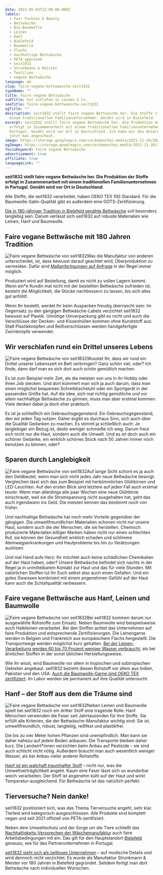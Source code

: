 ```yaml
---
date: 2021-05-03T22:00:00.000Z
labels:
  - Fair Fashion & Beauty
  - Bettwäsche
  - Bio-Baumwolle
  - Leinen
  - Hanf
  - Bielefeld
  - Baumwolle
  - Flachs
  - nachhaltige Bettwäsche
  - PETA approved
  - seit1832
  - Strunkmann & Meister
  - Textilien
  - vegane Bettwäsche
language: de
slug: faire-vegane-bettwaesche-seit1832
typeName: ""
title: Faire vegane Bettwäsche
subTitle: Gut schlafen in Leinen & Co.
seoTitle: faire-vegane-bettwaesche-seit1832
ogTitle: ""
description: seit1832 stellt faire vegane Bettwäsche her. Die Stoffe stammen aus
  einem traditionellen Familienunternehmen. Genäht wird in Bielefeld.
excerpt: seit1832 stellt faire vegane Bettwäsche her. Die Produktion der Stoffe
  erfolgt in Zusammenarbeit mit einem traditionellen Familienunternehmen in
  Portugal. Genäht wird vor Ort in Deutschland. Ich habe mir das Unternehmen
  jetzt mal angeschaut.
image: https://storage.googleapis.com/cardamonchai-media/2021-11-20/2021-05-seit1832-jpg-imagine-080808_6e726e_1024_768/640.webp
ogImage: https://storage.googleapis.com/cardamonchai-media/2021-11-20/2021-05-seit1832-fb-jpg-imagine-f8f8f8_787c78_1200_628/640.webp
focusKeyword: faire vegane Bettwäsche
advertisement: true
affiliate: true
languageLink: ""
---
```


**seit1832 stellt faire vegane Bettwäsche her. Die Produktion der Stoffe erfolgt in Zusammenarbeit mit einem traditionellen Familienunternehmen in Portugal. Genäht wird vor Ort in Deutschland.**

Alle Stoffe, die seit1832 verarbeitet, haben OEKO TEX 100 Standard. Für die Baumwolle-Satin-Qualität gibt es außerdem eine GOTS-Zertifizierung.

[Die in 180-jähriger Tradition in Bielefeld genähte Bettwäsche](https://t.adcell.com/p/click?promoId=196862&slotId=80259&param0=https%3A%2F%2Fseit1832.de%2Fpages%2Falle-produkte) soll besonders langlebig sein. Darum verlässt sich seit1832 auf robuste Materialien wie Leinen, Hanf und Baumwolle.

## Faire vegane Bettwäsche mit 180 Jahren Tradition

![Faire vegane Bettwäsche von seit1832](https://storage.googleapis.com/cardamonchai-media/2021-11-20/2021-05-seit1832-1-jpg-imagine-e8e8e8_868177_1024_768/640.webp 'Faire vegane Bettwäsche von seit1832')Was die Manufaktur von anderen unterscheidet, ist, dass bewusst darauf geachtet wird, Überproduktion zu vermeiden. Dafür sind [Maßanfertigungen auf Anfrage](https://t.adcell.com/p/click?promoId=196862&slotId=80259&param0=https%3A%2F%2Fseit1832.de%2Fpages%2Fmassanfertigungen) in der Regel immer möglich.

Produziert wird auf Bestellung, damit es nicht zu vollen Lagern kommt. Wenn ein\*e Kundin mal nicht mit der bestellten Bettwäsche zufrieden ist, besteht die Möglichkeit, die Stücke nachbessern zu lassen, bis sich alles gut anfühlt.

Wenn Ihr bestellt, werdet Ihr beim Auspacken freudig überrascht sein: Im Gegensatz zu den gängigen Bettwäsche-Labels verzichtet seit1832 bewusst auf Plastik. Unnötige Umverpackung gibt es nicht und auch die Verschlüsse der Decken- und Kissenhüllen kommen ohne Kunststoff aus: Statt Plastikknöpfen und Reißverschlüssen werden handgefertigte Zwirnknöpfe verwendet.

## Wir verschlafen rund ein Drittel unseres Lebens

![Faire vegane Bettwäsche von seit1832](https://storage.googleapis.com/cardamonchai-media/2021-11-20/2021-05-seit1832-2-jpg-imagine-686868_545254_1024_768/640.webp 'Faire vegane Bettwäsche von seit1832')Wusstet Ihr, dass wir rund ein Drittel unserer Lebenszeit im Bett verbringen? Ganz schön viel, oder? Ich finde, dann darf man es sich dort auch schön gemütlich machen.

Es ist zum Beispiel mehr Zeit, als die meisten von uns in ihr Hobby oder ihren Job stecken. Und dort kümmert man sich ja auch darum, dass man einen möglichst bequemen Schreibtischstuhl oder ein Sportgerät in der passenden Größe hat. Auf die Idee, sich mal richtig gemütliche und vor allem nachhaltige Bettwäsche zu gönnen, muss man aber erstmal kommen. Viele denken dabei ja doch eher praktisch.

Es ist ja schließlich ein Gebrauchsgegenstand. Ein Gebrauchsgegenstand, den wir jeden Tag nutzen. Daher ergibt es durchaus Sinn, sich auch über die Qualität Gedanken zu machen. Es stimmt ja schließlich auch: Je langlebiger ein Bezug ist, desto weniger schmeiße ich weg. Darum freut sich nicht nur die Haut, sondern auch die Umwelt. Und es ist doch auch ein schöner Gedanke, ein wirklich schönes Stück nach 50 Jahren immer noch benutzen zu können, oder?

## Sparen durch Langlebigkeit

![Faire vegane Bettwäsche von seit1832](https://storage.googleapis.com/cardamonchai-media/2021-11-20/2021-05-seit1832-4-jpg-imagine-a8a8a8_888582_1024_768/640.webp 'Faire vegane Bettwäsche von seit1832')Auf lange Sicht schont es ja auch den Geldbeutel, wenn man sich nicht jedes Jahr neue Bettwäsche besorgt. Vergleichen lässt sich das zum Beispiel mit herkömmlichen Glühbirnen und LED-Leuchten. Auf den ersten Blick sind letztere auf jeden Fall auch erstmal teurer. Wenn man allerdings alle paar Wochen eine neue Glühbirne einschraubt, weil sie die Stromspannung nicht ausgehalten hat, geht das auch irgendwann ins Geld. Die meisten kennen das bestimmt noch von früher.

Und nachhaltige Bettwäsche hat noch mehr Vorteile gegenüber der gängigen. Die umweltfreundlichen Materialien schonen nicht nur unsere Haut, sondern auch die der Menschen, die sie herstellen. Chemisch produzierte Materialien billiger Marken haben nicht nur einen schlechten Ruf, sie können der Gesundheit wirklich schaden und schlimme Atemwegserkrankungen und Hautprobleme bis hin zu Verätzungen auslösen.

Und mal Hand aufs Herz: Ihr möchtet auch keine schädlichen Chemikalien auf der Haut haben, oder? Unsere Bettwäsche befindet sich nachts in der Regel ja in unmittelbarem Kontakt zur Haut und das für viele Stunden. Mit natürlichen Stoffen tut Ihr Euch selbst also auch einen Gefallen. Und ein gutes Gewissen kombiniert mit einem angenehmen Gefühl auf der Haut kann auch die Schlafqualität verbessern.

## Faire vegane Bettwäsche aus Hanf, Leinen und Baumwolle

![Faire vegane Bettwäsche von seit1832](https://storage.googleapis.com/cardamonchai-media/2021-11-20/2021-05-seit1832-5-jpg-imagine-080808_77797b_1024_768/640.webp 'Faire vegane Bettwäsche von seit1832')Bei seit1832 kommen darum nur ausgewählte Rohstoffe zum Einsatz. Neben Baumwolle wird beispielsweise auch Halbleinen verarbeitet. Bei den Stoffen achtet das Unternehmen auf faire Produktion und entsprechende Zertifizierungen. Die Leinengarne werden in Belgien und Frankreich aus europäischem Flachs hergestellt. Die Transportwege werden möglichst kurz gehalten. [Bei der Leinen-Verarbeitung werden 60 bis 70 Prozent weniger Wasser verbraucht](https://t.adcell.com/p/click?promoId=196862&slotId=80259&param0=https%3A%2F%2Fseit1832.de%2Fblogs%2Fblog%2Fwie-wird-unser-leinen-produziert), als bei ähnlichen Stoffen in der sonst üblichen Herstellungsweise.

Wie ihr wisst, wird Baumwolle vor allem in tropischen und subtropischen Gebieten angebaut. seit1832 bezieht diesen Rohstoff vor allem aus Indien, Pakistan und den USA. [Auch die Baumwolle-Garne sind OEKO TEX zertifiziert](https://t.adcell.com/p/click?promoId=196862&slotId=80259&param0=https%3A%2F%2Fseit1832.de%2Fblogs%2Fblog%2Fwarenkunde-baumwolle-wo-kommen-unsere-rohstoffe-her). Im Labor werden sie permanent auf ihre Qualität untersucht.

## Hanf – der Stoff aus dem die Träume sind

![Faire vegane Bettwäsche von seit1832](https://storage.googleapis.com/cardamonchai-media/2021-11-20/2021-05-seit1832-6-jpg-imagine-d8d8e8_9f9b93_1024_768/640.webp 'Faire vegane Bettwäsche von seit1832')Neben Leinen und Baumwolle spielt bei seit1832 noch ein dritter Stoff eine tragende Rolle: Hanf. Menschen verwenden die Faser seit Jahrtausenden für ihre Stoffe. Sie erfüllt alle Kriterien, die der Bettwäsche-Manufaktur wichtig sind: Sie ist, umweltfreundlich, robust, langlebig, reißfest und plastikfrei.

Die bis zu vier Meter hohen Pflanzen sind unempfindlich. Man kann sie daher nahezu auf jedem Boden anbauen. Die Transporte bleiben daher kurz. Die Landwirt\*innen verzichten beim Anbau auf Pestizide – sie sind auch schlicht nicht nötig. Außerdem braucht man auch wesentlich weniger Wasser, als bei Anbau vieler anderer Rohstoffe.

[Hanf ist ein wahrhaft traumhafter Stoff](https://t.adcell.com/p/click?promoId=196862&slotId=80259&param0=https%3A%2F%2Fseit1832.de%2Fblogs%2Fblog%2Fwarenkunde-hanf-merkmale-und-vorteile) – nicht nur, was die Umweltverträglichkeit angeht. Kaum eine Faser lässt sich so wunderbar weich verarbeiten. Der Stoff ist angenehm kühl auf der Haut und wirkt Temperatur-ausgleichend. Für Bettwäsche ist das natürlich perfekt.

## Tierversuche? Nein danke!

seit1832 positioniert sich, was das Thema Tierversuche angeht, sehr klar. Tierleid wird kategorisch ausgeschlossen. Alle Produkte sind komplett vegan und seit 2021 offiziell von PETA-zertifiziert.

Neben dem Umweltschutz und der Sorge um die Tiere schließt das [Nachhaltigkeits-Versprechen der Wäschemanufaktur](https://t.adcell.com/p/click?promoId=196862&slotId=80259&param0=https%3A%2F%2Fseit1832.de%2Fpages%2Fuber-uns) auch faire Arbeitsbedingungen mit ein. Das gilt für den Hauptstandort [Bielefeld](/2019/07/bielefeld/) genauso, wie für das Partnerunternehmen in Portugal.

[seit1832 sieht sich als zeitloses Unternehmen](https://t.adcell.com/p/click?promoId=196862&slotId=80259&param0=https%3A%2F%2Fseit1832.de%2Fpages%2Falle-produkte) – auf modische Details und wird dennoch nicht verzichtet. Es wurde als Manufaktur Strunkmann & Meister vor 180 Jahren in Bielefeld gegründet. Seitdem fertigt man dort Bettwäsche nach individuellen Wünschen.
